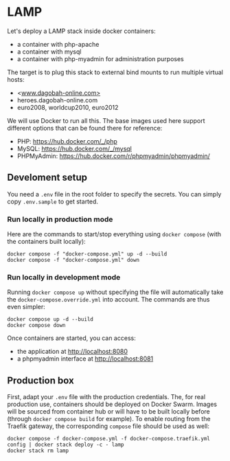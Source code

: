 # LAMP

Let's deploy a LAMP stack inside docker containers:

- a container with php-apache
- a container with mysql
- a container with php-myadmin for administration purposes

The target is to plug this stack to external bind mounts to run multiple virtual hosts:

- <www.dagobah-online.com>
- heroes.dagobah-online.com
- euro2008, worldcup2010, euro2012

We will use Docker to run all this. The base images used here support different options that can be found there for reference:

- PHP: <https://hub.docker.com/_/php>
- MySQL: <https://hub.docker.com/_/mysql>
- PHPMyAdmin: <https://hub.docker.com/r/phpmyadmin/phpmyadmin/>

## Develoment setup

You need a `.env` file in the root folder to specify the secrets. You can simply copy `.env.sample` to get started.

### Run locally in production mode

Here are the commands to start/stop everything using `docker compose` (with the containers built locally):

    docker compose -f "docker-compose.yml" up -d --build
    docker compose -f "docker-compose.yml" down

### Run locally in development mode

Running `docker compose up` without specifying the file will automatically take the `docker-compose.override.yml` into account. The commands are thus even simpler:

    docker compose up -d --build
    docker compose down

Once containers are started, you can access:

- the application at <http://localhost:8080>
- a phpmyadmin interface at <http://localhost:8081>

## Production box

First, adapt your `.env` file with the production credentials. The, for real production use, containers should be deployed on Docker Swarm. Images will be sourced from container hub or will have to be built locally before (through `docker compose build` for example). To enable routing from the Traefik gateway, the corresponding `compose` file should be used as well:

    docker compose -f docker-compose.yml -f docker-compose.traefik.yml config | docker stack deploy -c - lamp
    docker stack rm lamp
